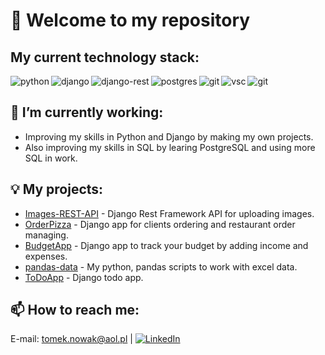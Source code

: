 # 👋 Welcome to my repository

## My current technology stack:
<img align="left" alt="python" src="https://img.shields.io/badge/Python-FFD43B?style=for-the-badge&logo=python&logoColor=blue"/>
<img align="left" alt="django" src="https://img.shields.io/badge/Django-092E20?style=for-the-badge&logo=django&logoColor=green"/>
<img align="left" alt="django-rest" src="https://img.shields.io/badge/django%20rest-ff1709?style=for-the-badge&logo=django&logoColor=white"/>
<img align="left" alt="postgres" src="https://img.shields.io/badge/postgres-%23316192.svg?&style=for-the-badge&logo=postgresql&logoColor=white"/>
<img align="left" alt="git" src="https://img.shields.io/badge/GIT-E44C30?style=for-the-badge&logo=git&logoColor=white"/>
<img align="left" alt="vsc" src="https://img.shields.io/badge/Linux-FCC624?style=for-the-badge&logo=linux&logoColor=black"/>
<img align="left" alt="git" src="https://img.shields.io/badge/Visual_Studio_Code-0078D4?style=for-the-badge&logo=visual%20studio%20code&logoColor=white"/><br>

## 🔭 I’m currently working:
- Improving my skills in Python and Django by making my own projects.
- Also improving my skills in SQL by learing PostgreSQL and using more SQL in work.

## :bulb: My projects:
- [Images-REST-API](https://github.com/Tomz899/Images-REST-API) - Django Rest Framework API for uploading images. 
- [OrderPizza](https://github.com/Tomz899/OrderPizza) - Django app for clients ordering and restaurant order managing.
- [BudgetApp](https://github.com/Tomz899/BudgetApp) - Django app to track your budget by adding income and expenses.
- [pandas-data](https://github.com/Tomz899/pandas-data) - My python, pandas scripts to work with excel data.
- [ToDoApp](https://github.com/Tomz899/ToDoApp) - Django todo app.

## 📫 How to reach me:
E-mail: [tomek.nowak@aol.pl](mailto:tomek.nowak@aol.pl) | [![LinkedIn](https://img.shields.io/badge/LinkedIn-0077B5?style=for-the-badge&logo=linkedin&logoColor=white)](https://www.linkedin.com/in/tomasz-nowak-243830108/)
